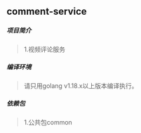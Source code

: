 ## comment-service

##### 项目简介
> 1.视频评论服务

##### 编译环境
> 请只用golang v1.18.x以上版本编译执行。

##### 依赖包
> 1.公共包common